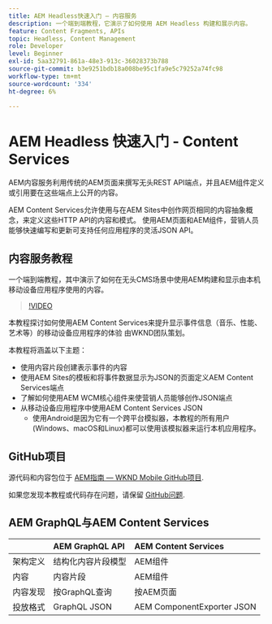 ```yaml
---
title: AEM Headless快速入门 — 内容服务
description: 一个端到端教程，它演示了如何使用 AEM Headless 构建和展示内容。
feature: Content Fragments, APIs
topic: Headless, Content Management
role: Developer
level: Beginner
exl-id: 5aa32791-861a-48e3-913c-36028373b788
source-git-commit: b3e9251bdb18a008be95c1fa9e5c79252a74fc98
workflow-type: tm+mt
source-wordcount: '334'
ht-degree: 6%

---
```


# AEM Headless 快速入门 - Content Services

AEM内容服务利用传统的AEM页面来撰写无头REST API端点，并且AEM组件定义或引用要在这些端点上公开的内容。

AEM Content Services允许使用与在AEM Sites中创作网页相同的内容抽象概念，来定义这些HTTP API的内容和模式。 使用AEM页面和AEM组件，营销人员能够快速编写和更新可支持任何应用程序的灵活JSON API。

## 内容服务教程

一个端到端教程，其中演示了如何在无头CMS场景中使用AEM构建和显示由本机移动设备应用程序使用的内容。

>[!VIDEO](https://video.tv.adobe.com/v/28315?quality=12&learn=on)

本教程探讨如何使用AEM Content Services来提升显示事件信息（音乐、性能、艺术等）的移动设备应用程序的体验 由WKND团队策划。

本教程将涵盖以下主题：

* 使用内容片段创建表示事件的内容
* 使用AEM Sites的模板和将事件数据显示为JSON的页面定义AEM Content Services端点
* 了解如何使用AEM WCM核心组件来使营销人员能够创作JSON端点
* 从移动设备应用程序中使用AEM Content Services JSON
   * 使用Android是因为它有一个跨平台模拟器，本教程的所有用户(Windows、macOS和Linux)都可以使用该模拟器来运行本机应用程序。

## GitHub项目

源代码和内容包位于 [AEM指南 — WKND Mobile GitHub项目](https://github.com/adobe/aem-guides-wknd-mobile).

如果您发现本教程或代码存在问题，请保留 [GitHub问题](https://github.com/adobe/aem-guides-wknd-mobile/issues).

## AEM GraphQL与AEM Content Services

|  | AEM GraphQL API | AEM Content Services |
|--------------------------------|:-----------------|:---------------------|
| 架构定义 | 结构化内容片段模型 | AEM组件 |
| 内容 | 内容片段 | AEM组件 |
| 内容发现 | 按GraphQL查询 | 按AEM页面 |
| 投放格式 | GraphQL JSON | AEM ComponentExporter JSON |

